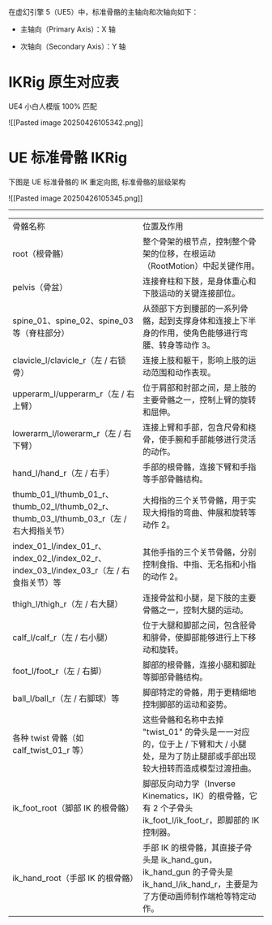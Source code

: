 在虚幻引擎 5（UE5）中，标准骨骼的主轴向和次轴向如下：

- 主轴向（Primary Axis）：X 轴
    
- 次轴向（Secondary Axis）：Y 轴

# IKRig 原生对应表

UE4 小白人模版 100% 匹配

![[Pasted image 20250426105342.png]]

# UE 标准骨骼 IKRig

下图是 UE 标准骨骼的 IK 重定向图, 标准骨骼的层级架构

![[Pasted image 20250426105345.png]]

---

|   |   |
|---|---|
|骨骼名称|位置及作用|
|root（根骨骼）|整个骨架的根节点，控制整个骨架的位移，在根运动（RootMotion）中起关键作用。|
|pelvis（骨盆）|连接脊柱和下肢，是身体重心和下肢运动的关键连接部位。|
|spine_01、spine_02、spine_03 等（脊柱部分）|从颈部下方到腰部的一系列骨骼，起到支撑身体和连接上下半身的作用，使角色能够进行弯腰、转身等动作 3。|
|clavicle_l/clavicle_r（左 / 右锁骨）|连接上肢和躯干，影响上肢的运动范围和动作表现。|
|upperarm_l/upperarm_r（左 / 右上臂）|位于肩部和肘部之间，是上肢的主要骨骼之一，控制上臂的旋转和屈伸。|
|lowerarm_l/lowerarm_r（左 / 右下臂）|连接上臂和手部，包含尺骨和桡骨，使手腕和手部能够进行灵活的动作。|
|hand_l/hand_r（左 / 右手）|手部的根骨骼，连接下臂和手指等手部骨骼结构。|
|thumb_01_l/thumb_01_r、thumb_02_l/thumb_02_r、thumb_03_l/thumb_03_r（左 / 右大拇指关节）|大拇指的三个关节骨骼，用于实现大拇指的弯曲、伸展和旋转等动作 2。|
|index_01_l/index_01_r、index_02_l/index_02_r、index_03_l/index_03_r（左 / 右食指关节）等|其他手指的三个关节骨骼，分别控制食指、中指、无名指和小指的动作 2。|
|thigh_l/thigh_r（左 / 右大腿）|连接骨盆和小腿，是下肢的主要骨骼之一，控制大腿的运动。|
|calf_l/calf_r（左 / 右小腿）|位于大腿和脚部之间，包含胫骨和腓骨，使脚部能够进行上下移动和旋转。|
|foot_l/foot_r（左 / 右脚）|脚部的根骨骼，连接小腿和脚趾等脚部骨骼结构。|
|ball_l/ball_r（左 / 右脚球）等|脚部特定的骨骼，用于更精细地控制脚部的运动和姿势。|
|各种 twist 骨骼（如 calf_twist_01_r 等）|这些骨骼和名称中去掉 "twist_01" 的骨头是一一对应的，位于上 / 下臂和大 / 小腿处，是为了防止腿部或手部出现较大扭转而造成模型过渡扭曲。|
|ik_foot_root（脚部 IK 的根骨骼）|脚部反向动力学（Inverse Kinematics，IK）的根骨骼，它有 2 个子骨头 ik_foot_l/ik_foot_r，即脚部的 IK 控制器。|
|ik_hand_root（手部 IK 的根骨骼）|手部 IK 的根骨骼，其直接子骨头是 ik_hand_gun，ik_hand_gun 的子骨头是 ik_hand_l/ik_hand_r，主要是为了方便动画师制作端枪等特定动作。|
